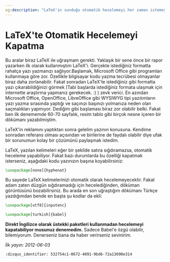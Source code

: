 ```yaml
---
og:description: "LaTeX'in sunduğu otomatik hecelemeyi her zaman istemeyebiliriz."
---
```


# LaTeX'te Otomatik Hecelemeyi Kapatma

Bu aralar biraz LaTeX ile uğraşmam gerekti. Yaklaşık bir sene önce bir rapor
yazarken ilk olarak kullanmıştım LaTeX'i. Gerçekte istediğiniz formatta rahatça
yazı yazmanızı sağlıyor.Başlamak, Microsoft Office gibi programları kullanmaya
göre zor. Özellikle bilgisayar kodu yazma tecrübesi olmayanlar biraz daha
zorlanabilir. Fakat sonradan LaTeX'te istediğiniz gibi formatta yazı
çıkarabildiğinizi görmek (Tabi başlarda istediğiniz formata ulaşmak için
internette araştırma yapmanız gerekecek. :) ) zevk verici. En azından Microsoft
Office, OpenOffice, LibreOffice gibi WYSIWYG tipi yazılımların yazı yazma
sırasında yaptığı ve saçınızı başınızı yolmanıza neden olan saçmalıkları
yapmıyor. Dediğim gibi başlaması biraz zor olabilir belki. Fakat ben ilk
denememde 60-70 sayfalık, resim tablo gibi birçok nesne içeren bir dökümanı
yazabilmiştim.

LaTeX'in reklamını yaptıktan sonra gelelim yazının konusuna. Kendime sonradan
referans olması açısından ve birilerine de faydalı olabilir diye ufak bir
sorunumun kolay bir çözümünü paylaşmak istedim.

LaTeX, yazılan kelimeleri eğer bir şekilde satıra sığdıramazsa, otomatik
heceleme yapabiliyor. Fakat bazı durumlarda bu özelliği kapatmak isterseniz,
aşağıdaki kodu yazınızın başına koyabilirsiniz:

```latex
\usepackage[none]{hyphenat}
```

Bu sayede LaTeX kelimelerinizi otomatik olarak hecelemeyecektir. Fakat adam
zaten düzgün sığdıramadığı için hecelediğinden, döküman görüntüsünü
bozabilirsiniz. Bu arada en son uğraştığım dökümanı Türkçe yazdığımdan bende en
başta şu kodlar da ekli:

```latex
\usepackage[utf8]{inputenc}

\usepackage[turkish]{babel}
```

**Direkt İngilizce olarak üstekki paketleri kullanmadan hecelemeyi kapatabiliyor
musunuz denemedim.** Sadece Babel'e özgü olabilir, bilemiyorum. Denerseniz bana
da haber verirseniz sevinirim.

*İlk yayın: 2012-06-03*

```{disqus}
:disqus_identifier: 532754c1-0672-4091-9bd6-72a13690e314
```

